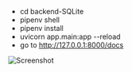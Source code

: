 * cd backend-SQLite
* pipenv shell
* pipenv install
* uvicorn app.main:app --reload
* go to http://127.0.0.1:8000/docs

![Screenshot](https://raw.githubusercontent.com/tyashin/fastapi-quasar-auth-examples/master/img/backend-sqlite-api.png)
